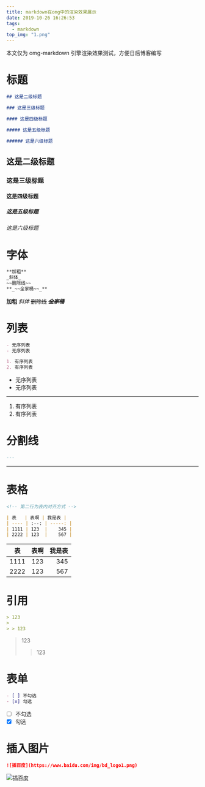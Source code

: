 ```yaml
---
title: markdown在omg中的渲染效果展示
date: 2019-10-26 16:26:53
tags:
  - markdown
top_img: "1.png"
---
```


本文仅为 omg-markdown 引擎渲染效果测试，方便日后博客编写

# 标题

```markdown
## 这是二级标题

### 这是三级标题

#### 这是四级标题

##### 这是五级标题

###### 这是六级标题
```

## 这是二级标题

### 这是三级标题

#### 这是四级标题

##### 这是五级标题

###### 这是六级标题

# 字体

```markdown
**加粗**
_斜体_
~~删除线~~
**_~~全家桶~~_**
```

**加粗**
_斜体_
~~删除线~~
**_~~全家桶~~_**

# 列表

```markdown
- 无序列表
- 无序列表

1. 有序列表
2. 有序列表
```

- 无序列表
- 无序列表

---

1. 有序列表
2. 有序列表

# 分割线

```markdown
---
```

---

# 表格

```markdown
<!-- 第二行为表内对齐方式 -->

| 表   | 表啊 | 我是表 |
| ---- | :--: | -----: |
| 1111 | 123  |    345 |
| 2222 | 123  |    567 |
```

| 表   | 表啊 | 我是表 |
| ---- | :--: | -----: |
| 1111 | 123  |    345 |
| 2222 | 123  |    567 |

# 引用

```markdown
> 123
>
> > 123
```

> 123
>
> > 123

# 表单

```markdown
- [ ] 不勾选
- [x] 勾选
```

- [ ] 不勾选
- [x] 勾选

# 插入图片

```markdown
![插百度](https://www.baidu.com/img/bd_logo1.png)
```

![插百度](https://www.baidu.com/img/bd_logo1.png)
